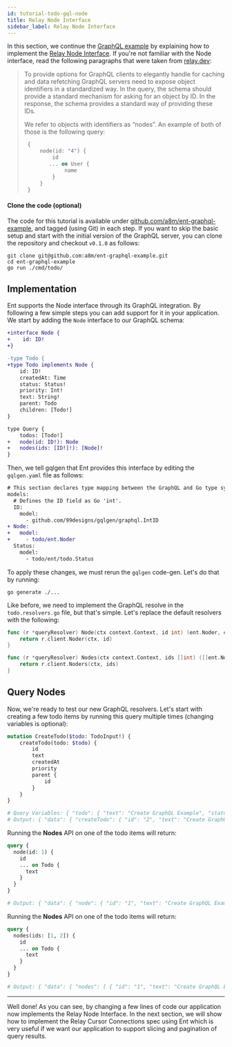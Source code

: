 ```yaml
---
id: tutorial-todo-gql-node
title: Relay Node Interface
sidebar_label: Relay Node Interface
---
```


In this section, we continue the [GraphQL example](tutorial-todo-gql.md) by explaining how to implement the 
[Relay Node Interface](https://relay.dev/graphql/objectidentification.htm). If you're not familiar with the
Node interface, read the following paragraphs that were taken from [relay.dev](https://relay.dev/graphql/objectidentification.htm#sel-DABDDBAADLA0Cl0c):

> To provide options for GraphQL clients to elegantly handle for caching and data refetching GraphQL servers need to expose object identifiers in a standardized way. In the query, the schema should provide a standard mechanism for asking for an object by ID. In the response, the schema provides a standard way of providing these IDs.
>
> We refer to objects with identifiers as “nodes”. An example of both of those is the following query:
>
>  ```graphql
>   {
>       node(id: "4") {
>           id
>          ... on User {
>               name
>           }
>       }
>   }
> ```

#### Clone the code (optional)

The code for this tutorial is available under [github.com/a8m/ent-graphql-example](https://github.com/a8m/ent-graphql-example), 
and tagged (using Git) in each step. If you want to skip the basic setup and start with the initial version of the GraphQL
server, you can clone the repository and checkout `v0.1.0` as follows:

```console
git clone git@github.com:a8m/ent-graphql-example.git
cd ent-graphql-example 
go run ./cmd/todo/
```

## Implementation

Ent supports the Node interface through its GraphQL integration. By following a few simple steps you can add support for it in your application. We start by adding the `Node` interface to our GraphQL schema:

```diff
+interface Node {
+    id: ID!
+}

-type Todo {
+type Todo implements Node {
    id: ID!
    createdAt: Time
    status: Status!
    priority: Int!
    text: String!
    parent: Todo
    children: [Todo!]
}

type Query {
    todos: [Todo!]
+   node(id: ID!): Node
+   nodes(ids: [ID!]!): [Node]!
}
```

Then, we tell gqlgen that Ent provides this interface by editing the `gqlgen.yaml` file as follows:

```diff
# This section declares type mapping between the GraphQL and Go type systems.
models:
  # Defines the ID field as Go 'int'.
  ID:
    model:
      - github.com/99designs/gqlgen/graphql.IntID
+ Node:
+   model:
+     - todo/ent.Noder
  Status:
    model:
      - todo/ent/todo.Status
```

To apply these changes, we must rerun the `gqlgen` code-gen. Let's do that by running:

```console
go generate ./...
```

Like before, we need to implement the GraphQL resolve in the `todo.resolvers.go` file, but that's simple.
Let's replace the default resolvers with the following:

```go
func (r *queryResolver) Node(ctx context.Context, id int) (ent.Noder, error) {
	return r.client.Noder(ctx, id)
}

func (r *queryResolver) Nodes(ctx context.Context, ids []int) ([]ent.Noder, error) {
	return r.client.Noders(ctx, ids)
}
```

## Query Nodes

Now, we're ready to test our new GraphQL resolvers. Let's start with creating a few todo items by running this
query multiple times (changing variables is optional):

```graphql
mutation CreateTodo($todo: TodoInput!) {
    createTodo(todo: $todo) {
        id
        text
        createdAt
        priority
        parent {
            id
        }
    }
}

# Query Variables: { "todo": { "text": "Create GraphQL Example", "status": "IN_PROGRESS", "priority": 1 } }
# Output: { "data": { "createTodo": { "id": "2", "text": "Create GraphQL Example", "createdAt": "2021-03-10T15:02:18+02:00", "priority": 1, "parent": null } } }
```

Running the **Nodes** API on one of the todo items will return:

````graphql
query {
  node(id: 1) {
    id
    ... on Todo {
      text
    }
  }
}

# Output: { "data": { "node": { "id": "1", "text": "Create GraphQL Example" } } }
````

Running the **Nodes** API on one of the todo items will return:

```graphql
query {
  nodes(ids: [1, 2]) {
    id
    ... on Todo {
      text
    }
  }
}

# Output: { "data": { "nodes": [ { "id": "1", "text": "Create GraphQL Example" }, { "id": "2", "text": "Create Tracing Example" } ] } }
```

---

Well done! As you can see, by changing a few lines of code our application now implements the Relay Node Interface. In the next section, we will show how to implement the Relay Cursor Connections spec using Ent which is very useful if we want our application to support slicing and pagination of query results.

